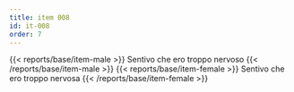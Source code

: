 ```yaml
---
title: item 008
id: it-008
order: 7
---
```

{{< reports/base/item-male >}}
  Sentivo che ero troppo nervoso
{{< /reports/base/item-male >}}
{{< reports/base/item-female >}}
  Sentivo che ero troppo nervosa
{{< /reports/base/item-female >}}